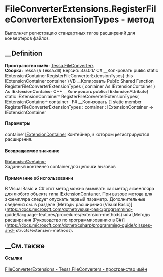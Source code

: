 # FileConverterExtensions.RegisterFileConverterExtensionTypes - метод
Выполняет регистрацию стандартных типов расширений для конвертеров файлов.
## __Definition
 **Пространство имён:** [Tessa.FileConverters](N_Tessa_FileConverters.htm)  
 **Сборка:** Tessa (в Tessa.dll) Версия: 3.6.0.17
C# __Копировать
     public static IExtensionContainer RegisterFileConverterExtensionTypes(
    	this IExtensionContainer container
    )
VB __Копировать
    <ExtensionAttribute>
    Public Shared Function RegisterFileConverterExtensionTypes ( 
    	container As IExtensionContainer
    ) As IExtensionContainer
C++ __Копировать
     public:
    [ExtensionAttribute]
    static IExtensionContainer^ RegisterFileConverterExtensionTypes(
    	IExtensionContainer^ container
    )
F# __Копировать
     [<ExtensionAttribute>]
    static member RegisterFileConverterExtensionTypes : 
            container : IExtensionContainer -> IExtensionContainer 
#### Параметры
container [IExtensionContainer](T_Tessa_Extensions_IExtensionContainer.htm)
    Контейнер, в котором регистрируются расширения.
#### Возвращаемое значение
[IExtensionContainer](T_Tessa_Extensions_IExtensionContainer.htm)  
Заданный контейнер container для цепочки вызовов.
#### Примечание об использовании
В Visual Basic и C# этот метод можно вызывать как метод экземпляра для любого
объекта типа
[IExtensionContainer](T_Tessa_Extensions_IExtensionContainer.htm). При вызове
метода для экземпляра следует опускать первый параметр. Дополнительные
сведения см. в разделе [Методы расширения (Visual
Basic)](https://docs.microsoft.com/dotnet/visual-basic/programming-
guide/language-features/procedures/extension-methods) или [Методы расширения
(Руководство по программированию в
C#)](https://docs.microsoft.com/dotnet/csharp/programming-guide/classes-and-
structs/extension-methods).
##  __См. также
#### Ссылки
[FileConverterExtensions -
](T_Tessa_FileConverters_FileConverterExtensions.htm)
[Tessa.FileConverters - пространство имён](N_Tessa_FileConverters.htm)
